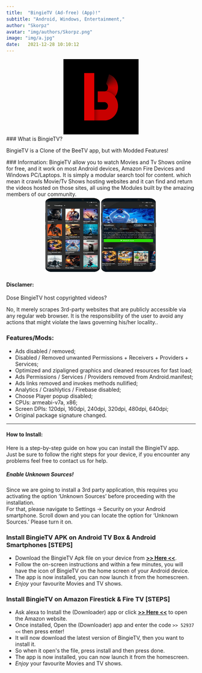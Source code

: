 ```yaml
---
title:  "BingieTV (Ad-free) (App)!"
subtitle: "Android, Windows, Entertainment,"
author: "Skorpz"
avatar: "img/authors/Skorpz.png"
image: "img/a.jpg"
date:   2021-12-28 10:10:12
---
```


<div style="text-align: center"><img src="img/post/bingie/splash.png" width="200" height="200" /></div>
### What is BingieTV?
<p>BingieTV is a Clone of the BeeTV app, but with Modded Features!</p>
### Information:
 BingieTV allow you to watch Movies and Tv Shows online for free, and it work on most Android devices, Amazon Fire Devices and Windows PC/Laptops. It is simply a modular search tool for content. which mean it crawls Movie/Tv Shows hosting websites and it can find and return the videos hosted on those sites, all using the Modules built by the amazing members of our community.
<div style="text-align: center"><img src="img/post/bingie/Layout-1.png" width="300" height="200" /></div>

#### Disclamer:
Dose BingieTV host copyrighted videos? 

No, It merely scrapes 3rd-party websites that are publicly accessible via any regular web browser. 
It is the responsibility of the user to avoid any actions that might violate the laws governing his/her locality..

### Features/Mods:
- Ads disabled / removed;
- Disabled / Removed unwanted Permissions + Receivers + Providers + Services;
- Optimized and zipaligned graphics and cleaned resources for fast load;
- Ads Permissions / Services / Providers removed from Android.manifest;
- Ads links removed and invokes methods nullified;
- Analytics / Crashlytics / Firebase disabled;
- Choose Player popup disabled;
- CPUs: armeabi-v7a, x86;
- Screen DPIs: 120dpi, 160dpi, 240dpi, 320dpi, 480dpi, 640dpi;
- Original package signature changed.

---

#### How to Install:
<p>Here is a step-by-step guide on how you can install the BingieTV app.
<br>
Just be sure to follow the right steps for your device, if you encounter any problems feel free to contact us for help.
</p>

##### Enable Unknown Sources!
<p>Since we are going to install a 3rd party application, this requires you activating the option ‘Unknown Sources’ before proceeding with the installation.
<br>
For that, please navigate to Settings -> Security on your Android smartphone. Scroll down and you can locate the option for ‘Unknown Sources.’ Please turn it on.
</p>

### Install BingieTV APK on Android TV Box & Android Smartphones [STEPS]
>
 - Download the BingieTV Apk file on your device from [**>> Here <<**](https://github.com/TeamSkorpz/teamskorpz.github.io/releases/download/Bingie/BingieTV.apk).
 - Follow the on-screen instructions and within a few minutes, you will have the icon of BingieTV on the home screen of your Android device.
 - The app is now installed, you can now launch it from the homescreen.
 - *Enjoy* your favourite Movies and TV shows.

### Install BingieTV on Amazon Firestick & Fire TV [STEPS]
>
 - Ask alexa to Install the (Downloader) app or click [**>> Here <<**](https://amzn.to/3oIIJhM) to open the Amazon website.
 - Once installed, Open the (Downloader) app and enter the code `>> 52937 <<` then press enter!
 - It will now download the latest version of BingieTV, then you want to install it.
 - So when it open's the file, press install and then press done.
 - The app is now installed, you can now launch it from the homescreen.
 - *Enjoy* your favourite Movies and TV shows.

